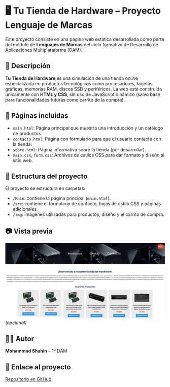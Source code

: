 # 🖥️ Tu Tienda de Hardware – Proyecto Lenguaje de Marcas

Este proyecto consiste en una página web estática desarrollada como parte del módulo de **Lenguajes de Marcas** del ciclo formativo de Desarrollo de Aplicaciones Multiplataforma (DAM).

## 📌 Descripción

**Tu Tienda de Hardware** es una simulación de una tienda online especializada en productos tecnológicos como procesadores, tarjetas gráficas, memorias RAM, discos SSD y periféricos. La web está construida únicamente con **HTML y CSS**, sin uso de JavaScript dinámico (salvo base para funcionalidades futuras como carrito de la compra).

## 📄 Páginas incluidas

- `main.html`: Página principal que muestra una introducción y un catálogo de productos.
- `contacto.html`: Página con formulario para que el usuario contacte con la tienda.
- `sobre.html`: Página informativa sobre la tienda (por desarrollar).
- `main.css`, `form.css`: Archivos de estilos CSS para dar formato y diseño al sitio web.

## 🧱 Estructura del proyecto

El proyecto se estructura en carpetas:

- `/Main`: contiene la página principal (`main.html`).
- `/src`: contiene el formulario de contacto, hojas de estilo CSS y páginas adicionales.
- `/img`: imágenes utilizadas para productos, diseño y el carrito de compra.

## 📷 Vista previa

![Captura del proyecto](/img/VistaFinal.png) *(opcional)*

## 👨‍💻 Autor

**Mohammad Shahin** – 1º DAM

## 🔗 Enlace al proyecto

[Repositorio en GitHub](https://github.com/Mohamed2651/Proyecto_Lenguaje_Marcas)
